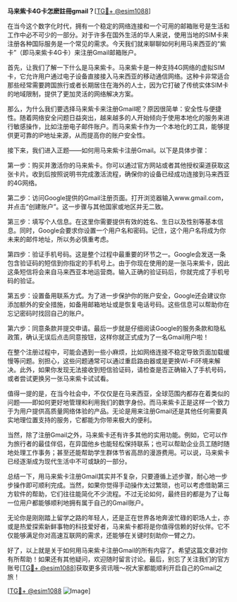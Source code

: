 **马来紫卡4G卡怎麽註冊gmail？**[[TG💪+ @esim1088](https://t.me/s/esim1088)]

在当今这个数字化时代，拥有一个稳定的网络连接和一个可用的邮箱账号是生活和工作中必不可少的一部分。对于许多在国外生活的华人来说，使用当地的SIM卡来注册各种国际服务是一个常见的需求。今天我们就来聊聊如何利用马来西亚的“紫卡”（即马来紫卡4G卡）来注册Gmail邮箱账户。

首先，让我们了解一下什么是马来紫卡。马来紫卡是一种支持4G网络的虚拟SIM卡，它允许用户通过电子设备直接接入马来西亚的移动通信网络。这种卡非常适合那些经常需要跨国旅行或者长期居住在海外的人士，因为它打破了传统实体SIM卡的地域限制，提供了更加灵活的网络解决方案。

那么，为什么我们要选择马来紫卡来注册Gmail呢？原因很简单：安全性与便捷性。随着网络安全问题日益突出，越来越多的人开始倾向于使用本地化的服务来进行敏感操作，比如注册电子邮件账户。而马来紫卡作为一个本地化的工具，能够提供更可靠的IP地址来源，从而提高你的账户安全性。

接下来，我们进入正题——如何用马来紫卡注册Gmail。以下是具体步骤：

第一步：购买并激活你的马来紫卡。你可以通过官方网站或者其他授权渠道获取这张卡片。收到后按照说明书完成激活流程，确保你的设备已经成功连接到马来西亚的4G网络。

第二步：访问Google提供的Gmail注册页面。打开浏览器输入www.gmail.com，并点击“创建账户”。这一步骤与其他国家或地区并无二致。

第三步：填写个人信息。在这里你需要提供有效的姓名、生日以及性别等基本信息。同时，Google会要求你设置一个用户名和密码。记住，这个用户名将成为你未来的邮件地址，所以务必慎重考虑。

第四步：验证手机号码。这是整个过程中最重要的环节之一。Google会发送一条包含验证码的短信到你指定的手机号上。由于你现在使用的是一张马来紫卡，因此这条短信将会来自马来西亚本地运营商。输入正确的验证码后，你就完成了手机号码的验证。

第五步：设置备用联系方式。为了进一步保护你的账户安全，Google还会建议你添加额外的安全措施，如备用邮箱地址或是恢复电话号码。这些信息可以帮助你在忘记密码时找回自己的账户。

第六步：同意条款并提交申请。最后一步就是仔细阅读Google的服务条款和隐私政策，确认无误后点击同意按钮，这样你就正式成为了一名Gmail用户啦！

在整个注册过程中，可能会遇到一些小麻烦，比如网络连接不稳定导致页面加载缓慢等问题。别担心，这些问题通常可以通过重启路由器或是更换Wi-Fi环境来解决。此外，如果你发现无法接收到短信验证码，请检查是否正确输入了手机号码，或者尝试更换另一张马来紫卡试试看。

值得一提的是，在当今社会中，不仅仅是在马来西亚，全球范围内都存在着类似的问题——即如何更好地管理和利用我们的数字身份。而马来紫卡正是这样一个致力于为用户提供高质量网络体验的产品。无论是用来注册Gmail还是其他任何需要真实地理位置支持的服务，它都能为你带来极大的便利。

当然，除了注册Gmail之外，马来紫卡还有许多其他的实用功能。例如，它可以作为旅行者的最佳伴侣，在异国他乡也能轻松保持联系；也可以帮助企业员工随时随地处理工作事务；甚至还能帮助学生群体节省高昂的漫游费用。可以说，马来紫卡已经逐渐成为现代生活中不可或缺的一部分。

总结一下，用马来紫卡注册Gmail其实并不复杂，只要遵循上述步骤，耐心地一步步操作即可顺利完成。当然，如果你觉得手动操作太过繁琐，也可以考虑借助第三方软件的帮助，它们往往能简化不少流程。不过无论如何，最终目的都是为了让每一位用户都能够顺利地拥有属于自己的Gmail账户。

无论你是刚刚踏上留学之路的年轻人，还是正在世界各地奔波忙碌的职场人士，亦或是热爱探索新鲜事物的科技爱好者，马来紫卡都将是你值得信赖的好伙伴。它不仅能够满足你对高速互联网的需求，还能够在关键时刻助你一臂之力。

好了，以上就是关于如何用马来紫卡注册Gmail的所有内容了。希望这篇文章对你有所帮助！如果还有其他疑问，欢迎随时留言讨论。最后，别忘了关注我们的官方账号[[TG💪+ @esim1088](https://t.me/s/esim1088)]获取更多资讯哦～祝大家都能顺利开启自己的Gmail之旅！

[[TG💪+ @esim1088](https://t.me/s/esim1088) ![Image](https://i.postimg.cc/4NQfJmqS/Snipaste-2025-05-13-00-14-12.png)]